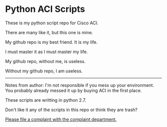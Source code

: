 # Python ACI Scripts
These is my python script repo for Cisco ACI.

There are many like it, but this one is mine. 

My github repo is my best friend. It is my life. 

I must master it as I must master my life. 

My github repo, without me, is useless. 

Without my github repo, I am useless. 

------------
Notes from author:
I'm not responsible if you mess up your environment.  You probably already messed it up by buying ACI in the first place.

These scripts are writting in python 2.7.  

Don't like it any of the scripts in this repo or think they are trash? 

[Please file a complaint with the complaint department.](https://www.youtube.com/watch?v=dQw4w9WgXcQ)

